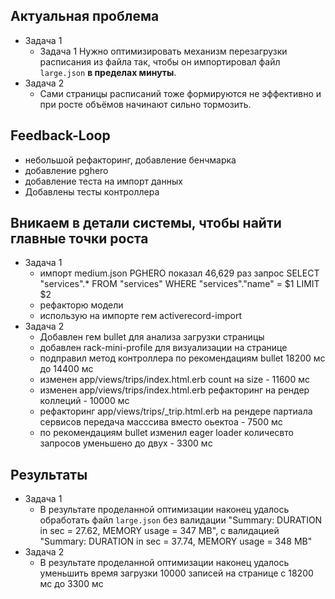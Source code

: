## Актуальная проблема
* Задача 1
    - Задача 1 Нужно оптимизировать механизм перезагрузки расписания из файла так, чтобы он импортировал файл `large.json` **в пределах минуты**.
* Задача 2
    - Сами страницы расписаний тоже формируются не эффективно и при росте объёмов начинают сильно тормозить.
    
## Feedback-Loop
* небольшой рефакторинг, добавление бенчмарка
* добавление pghero
* добавление теста на импорт данных
* Добавлены тесты контроллера


## Вникаем в детали системы, чтобы найти главные точки роста

* Задача 1
    - импорт medium.json PGHERO показал 46,629 раз запрос SELECT  "services".* FROM "services" WHERE "services"."name" = $1 LIMIT $2
    - рефакторю модели
    - использую на импорте гем activerecord-import
* Задача 2
    - Добавлен гем bullet для анализа загрузки страницы
    - добавлен rack-mini-profile для визуализации на странице
    - подправил метод контроллера по рекомендациям bullet 18200 мс до 14400 мс
    - изменен app/views/trips/index.html.erb count на size - 11600 мс
    - изменен app/views/trips/index.html.erb рефакторинг на рендер коллеций - 10000 мс
    - рефакторинг app/views/trips/_trip.html.erb на рендере партиала сервисов передача масссива вместо оьектоа - 7500 мс
    - по рекомендациям bullet изменил eager loader количесвто запросов уменьшено до двух -  3300 мс

## Результаты
* Задача 1
    - В результате проделанной оптимизации наконец удалось обработать файл `large.json` без валидации "Summary: DURATION in sec = 27.62, MEMORY usage = 347 MB", с валидацией "Summary: DURATION in sec = 37.74, MEMORY usage = 348 MB"
* Задача 2
    -  В результате проделанной оптимизации наконец удалось уменьшить время загрузки 10000 записей на странице с 18200 мс до 3300 мс
